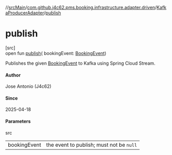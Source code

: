 //[srcMain](../../../index.md)/[com.github.j4c62.pms.booking.infrastructure.adapter.driven](../index.md)/[KafkaProducerAdapter](index.md)/[publish](publish.md)

# publish

[src]\
open fun [publish](publish.md)(
bookingEvent: [BookingEvent](../../com.github.j4c62.pms.booking.domain.aggregate.event/-booking-event/index.md))

Publishes the given [BookingEvent](../../com.github.j4c62.pms.booking.domain.aggregate.event/-booking-event/index.md) to
Kafka using Spring Cloud Stream.

#### Author

Jose Antonio (J4c62)

#### Since

2025-04-18

#### Parameters

src

|              |                                          |
|--------------|------------------------------------------|
| bookingEvent | the event to publish; must not be `null` |